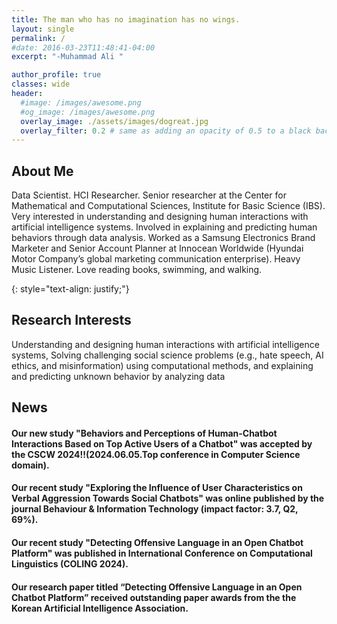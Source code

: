 ```yaml
---
title: The man who has no imagination has no wings.
layout: single
permalink: /
#date: 2016-03-23T11:48:41-04:00
excerpt: "-Muhammad Ali "  

author_profile: true
classes: wide
header:
  #image: /images/awesome.png
  #og_image: /images/awesome.png
  overlay_image: ./assets/images/dogreat.jpg
  overlay_filter: 0.2 # same as adding an opacity of 0.5 to a black background
---
```

## About Me
Data Scientist. HCI Researcher. Senior researcher at the Center for Mathematical and Computational Sciences, Institute for Basic Science (IBS). Very interested in understanding and designing human interactions with artificial intelligence systems. Involved in explaining and predicting human behaviors through data analysis. Worked as a Samsung Electronics Brand Marketer and Senior Account Planner at Innocean Worldwide (Hyundai Motor Company’s global marketing communication enterprise). Heavy Music Listener. Love reading books, swimming, and walking.

{: style="text-align: justify;"}

## Research Interests
Understanding and designing human interactions with artificial intelligence systems, Solving challenging social science problems (e.g., hate speech, AI ethics, and misinformation) using computational methods, and explaining and predicting unknown behavior by analyzing data 




## News
#### Our new study "Behaviors and Perceptions of Human-Chatbot Interactions Based on Top Active Users of a Chatbot" was accepted by the CSCW 2024!!(2024.06.05.Top conference in Computer Science domain). 
#### Our recent study "Exploring the Influence of User Characteristics on Verbal Aggression Towards Social Chatbots" was online published by the journal Behaviour & Information Technology (impact factor: 3.7, Q2, 69%). 
#### Our recent study "Detecting Offensive Language in an Open Chatbot Platform" was published in International Conference on Computational Linguistics (COLING 2024). 
#### Our research paper titled “Detecting Offensive Language in an Open Chatbot Platform” received outstanding paper awards from the the Korean Artificial Intelligence Association.
